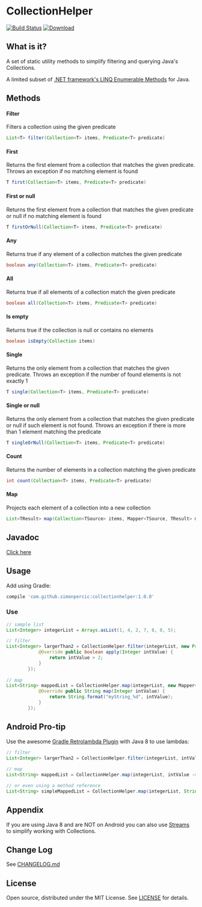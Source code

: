 # CollectionHelper 

[![Build Status](https://api.travis-ci.org/simonpercic/CollectionHelper.svg?branch=master)](https://travis-ci.org/simonpercic/CollectionHelper) [ ![Download](https://api.bintray.com/packages/simonpercic/maven/collectionhelper/images/download.svg) ](https://bintray.com/simonpercic/maven/collectionhelper/_latestVersion)

## What is it?

A set of static utility methods to simplify filtering and querying Java's Collections.

A limited subset of [.NET framework's LINQ Enumerable Methods](http://msdn.microsoft.com/en-us/library/vstudio/system.linq.enumerable_methods(v=vs.100).aspx) for Java.

## Methods

#### Filter
Filters a collection using the given predicate
```java
List<T> filter(Collection<T> items, Predicate<T> predicate)
```

#### First
Returns the first element from a collection that matches the given predicate.
Throws an exception if no matching element is found
```java
T first(Collection<T> items, Predicate<T> predicate)
```

#### First or null
Returns the first element from a collection that matches the given predicate or null if no matching element is found
```java
T firstOrNull(Collection<T> items, Predicate<T> predicate)
```

#### Any
Returns true if any element of a collection matches the given predicate
```java
boolean any(Collection<T> items, Predicate<T> predicate)
```

#### All
Returns true if all elements of a collection match the given predicate
```java
boolean all(Collection<T> items, Predicate<T> predicate)
```

#### Is empty
Returns true if the collection is null or contains no elements
```java
boolean isEmpty(Collection items)
```

#### Single
Returns the only element from a collection that matches the given predicate. Throws an exception if the number of found elements is not exactly 1
```java
T single(Collection<T> items, Predicate<T> predicate)
```

#### Single or null
Returns the only element from a collection that matches the given predicate or null if such element is not found. Throws an exception if there is more than 1 element matching the predicate
```java
T singleOrNull(Collection<T> items, Predicate<T> predicate)
```

#### Count
Returns the number of elements in a collection matching the given predicate
```java
int count(Collection<T> items, Predicate<T> predicate)
```

#### Map
Projects each element of a collection into a new collection
```java
List<TResult> map(Collection<TSource> items, Mapper<TSource, TResult> mapper)
```

## Javadoc
[Click here](http://simonpercic.github.io/CollectionHelper/javadoc/)

## Usage

Add using Gradle:
```groovy
compile 'com.github.simonpercic:collectionhelper:1.0.0'
```

### Use
```java
// sample list
List<Integer> integerList = Arrays.asList(1, 4, 2, 7, 8, 0, 5);

// filter
List<Integer> largerThan2 = CollectionHelper.filter(integerList, new Predicate<Integer>() {
            @Override public boolean apply(Integer intValue) {
                return intValue > 2;
            }
        });
        
// map
List<String> mappedList = CollectionHelper.map(integerList, new Mapper<Integer, String>() {
            @Override public String map(Integer intValue) {
                return String.format("myString_%d", intValue);
            }
        });
``` 

## Android Pro-tip
Use the awesome [Gradle Retrolambda Plugin](https://github.com/evant/gradle-retrolambda) with Java 8 to use lambdas:
```java
// filter
List<Integer> largerThan2 = CollectionHelper.filter(integerList, intValue -> intValue > 2);
        
// map
List<String> mappedList = CollectionHelper.map(integerList, intValue -> String.format("myString_%d", intValue));

// or even using a method reference
List<String> simpleMappedList = CollectionHelper.map(integerList, String::valueOf);
``` 

## Appendix

If you are using Java 8 and are NOT on Android you can also use [Streams](http://docs.oracle.com/javase/tutorial/collections/streams/) to simplify working with Collections.

## Change Log
See [CHANGELOG.md](CHANGELOG.md)

## License

Open source, distributed under the MIT License. See [LICENSE](https://github.com/simonpercic/CollectionHelper/blob/master/LICENSE) for details.
